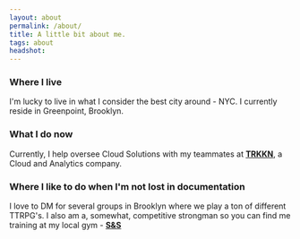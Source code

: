 ```yaml
---
layout: about
permalink: /about/
title: A little bit about me.
tags: about
headshot: 
---
```


### Where I live

I'm lucky to live in what I consider the best city around - NYC. I currently reside in Greenpoint, Brooklyn. 

### What I do now

Currently, I help oversee Cloud Solutions with my teammates at [**TRKKN**](https://www.trkkn.com/), a Cloud and Analytics company.

### Where I like to do when I'm not lost in documentation 

I love to DM for several groups in Brooklyn where we play a ton of different TTRPG's. I also am a, somewhat, competitive strongman so you can find me training at my local gym - [**S&S**](https://squatsandscience.com/)

